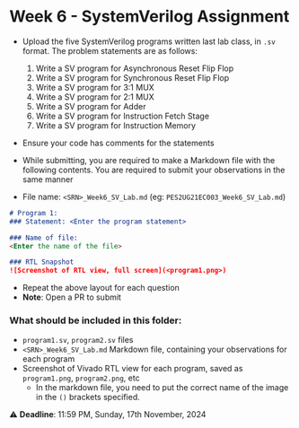 # Week 6 - SystemVerilog Assignment
- Upload the five SystemVerilog programs written last lab class, in `.sv` format. The problem statements are as follows:
	1. Write a SV program for Asynchronous Reset Flip Flop
	2. Write a SV program for Synchronous Reset Flip Flop
	3. Write a SV program for 3:1 MUX
	4. Write a SV program for 2:1 MUX
	5. Write a SV program for Adder
	6. Write a SV program for Instruction Fetch Stage
	7. Write a SV program for Instruction Memory
- Ensure your code has comments for the statements
- While submitting, you are required to make a Markdown file with the following contents. You are required to submit your observations in the same manner

- File name: `<SRN>_Week6_SV_Lab.md` (eg: `PES2UG21EC003_Week6_SV_Lab.md`)
```markdown
# Program 1: 
### Statement: <Enter the program statement>

### Name of file:
<Enter the name of the file>

### RTL Snapshot
![Screenshot of RTL view, full screen](<program1.png>)
```

- Repeat the above layout for each question
- **Note**: Open a PR to submit

### What should be included in this folder:
- `program1.sv`, `program2.sv` files
- `<SRN>_Week6_SV_Lab.md` Markdown file, containing your observations for each program
- Screenshot of Vivado RTL view for each program, saved as `program1.png`, `program2.png`, etc
	- In the markdown file, you need to put the correct name of the image in the `()` brackets specified.

:warning: **Deadline**: 11:59 PM, Sunday, 17th November, 2024
